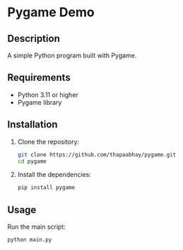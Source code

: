 # Pygame Demo

## Description
A simple Python program built with Pygame.

## Requirements
- Python 3.11 or higher
- Pygame library

## Installation
1. Clone the repository:
   ```bash
   git clone https://github.com/thapaabhay/pygame.git
   cd pygame
   ```
2. Install the dependencies:
   ```bash
   pip install pygame
   ```

## Usage
Run the main script:
```bash
python main.py